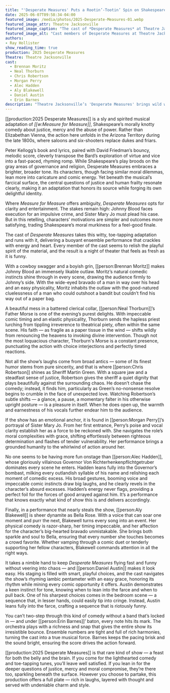 ```yaml
---
title: "'Desperate Measures' Puts a Rootin’-Tootin’ Spin on Shakespeare at Theatre Jacksonville"
date: 2025-06-07T09:58:34-04:00
featured_image: /media/photos/2025-Desperate-Measures-01.webp
featured_image_attr: Theatre Jacksonville
featured_image_caption: "The cast of *Desperate Measures* at Theatre Jacksonville brings sharp timing and playful energy to this fast-paced Western musical take on Shakespeare's *Measure by Measure*."
featured_image_alt: "Cast members of Desperate Measures at Theatre Jacksonville strike a comically alarmed pose during a scene in the Western musical comedy."
authors: 
- Ray Hollister
show_reading_time: true
production: 2025 Desperate Measures
Theatre: Theatre Jacksonville
cast: 
  - Brennan Moritz
  - Neal Thorburn
  - Chris Robertson
  - Morgan Perry
  - Alec Hadden
  - Aly Blakewell
  - Daniel Austin
  - Erin Barnes
description: "Theatre Jacksonville’s 'Desperate Measures' brings wild western charm to Shakespeare’s Measure for Measure, with standout performances and sharp musical wit."
---
```

[[production:2025 Desperate Measures]] is a sly and spirited musical adaptation of *[[w:Measure for Measure]]*, Shakespeare’s morally knotty comedy about justice, mercy and the abuse of power. Rather than Elizabethan Vienna, the action here unfolds in the Arizona Territory during the late 1800s, where saloons and six-shooters replace dukes and friars.<!--more-->

Peter Kellogg’s book and lyrics, paired with David Friedman’s bouncy, melodic score, cleverly transpose the Bard’s exploration of virtue and vice into a fast-paced, rhyming romp. While Shakespeare’s play broods on the gray areas of governance and religion, Desperate Measures embraces a brighter, broader tone. Its characters, though facing similar moral dilemmas, lean more into caricature and comic energy. Yet beneath the musical’s farcical surface, the central questions of justice and human frailty resonate clearly, making it an adaptation that honors its source while forging its own delightful identity.

Where *Measure for Measure* offers ambiguity, *Desperate Measures* opts for clarity and entertainment. The stakes remain high: Johnny Blood faces execution for an impulsive crime, and Sister Mary Jo must plead his case. But in this retelling, characters’ motivations are simpler and outcomes more satisfying, trading Shakespeare’s moral murkiness for a feel-good finale.

The cast of *Desperate Measures* takes this witty, toe-tapping adaptation and runs with it, delivering a buoyant ensemble performance that crackles with energy and heart. Every member of the cast seems to relish the playful spirit of the material, and the result is a night of theater that feels as fresh as it is funny.

With a cowboy swagger and a boyish grin, [[person:Brennan Moritz]] makes Johnny Blood an immensely likable outlaw. Moritz’s natural comedic instincts shine through in every scene, drawing the audience firmly to Johnny’s side. With the wide-eyed bravado of a man in way over his head and an easy physicality, Moritz inhabits the outlaw with the good-natured cluelessness of a man who could outshoot a bandit but couldn’t find his way out of a paper bag.

A beautiful mess in a battered clerical collar, [[person:Neal Thorburn]]’s Father Morse is one of the evening’s purest delights. With impeccable comic timing and an elastic physicality, Thorburn sends the hapless priest lurching from tippling irreverence to theatrical piety, often within the same scene. His faith — as fragile as a paper tissue in the wind — shifts wildly from renouncing the heavens to invoking divine intervention. Though not the most loquacious character, Thorburn's Morse is a constant presence, punctuating the action with choice interjections and perfectly timed reactions.

Not all the show’s laughs come from broad antics — some of its finest humor stems from pure sincerity, and that is where [[person:Chris Robertson]] shines as Sheriff Martin Green. With a square jaw and a steadfast sense of justice, Robertson gives the sheriff a quiet dignity that plays beautifully against the surrounding chaos. He doesn’t chase the comedy; instead, it finds him, particularly as Green’s no-nonsense resolve begins to crumble in the face of unexpected love. Watching Robertson’s subtle shifts — a glance, a pause, a momentary falter in his otherwise upright posture — is a pleasure in itself. When he does open up, the warmth and earnestness of his vocals further endear him to the audience.

If the show has an emotional anchor, it is found in [[person:Morgan Perry]]’s portrayal of Sister Mary Jo. From her first entrance, Perry’s poise and vocal clarity establish her as a force to be reckoned with. She navigates the role’s moral complexities with grace, shifting effortlessly between righteous determination and flashes of tender vulnerability. Her performance brings a grounded humanity to the whirlwind of action around her.

No one seems to be having more fun onstage than [[person:Alec Hadden]], whose gloriously villainous Governor Von Richterhenkenpflichtgetruber dominates every scene he enters. Hadden leans fully into the Governor’s bombast, milking every outlandish syllable of his name and relishing each moment of comedic excess. His broad gestures, booming voice and impeccable comic instincts draw big laughs, and he clearly revels in the character’s absurd excesses. Hadden’s energy never flags, providing a perfect foil for the forces of good arrayed against him. It’s a performance that knows exactly what kind of show this is and delivers accordingly.

Finally, in a performance that nearly steals the show, [[person:Aly Blakewell]] is sheer dynamite as Bella Rose. With a voice that can soar one moment and purr the next, Blakewell turns every song into an event. Her physical comedy is razor-sharp, her timing impeccable, and her affection for the character’s big-hearted bravado unmistakable. She brings both sparkle and soul to Bella, ensuring that every number she touches becomes a crowd favorite. Whether vamping through a comic duet or tenderly supporting her fellow characters, Blakewell commands attention in all the right ways.

It takes a nimble hand to keep *Desperate Measures* flying fast and funny without veering into chaos — and [[person:Daniel Austin]] makes it look easy. His staging is filled with smart, playful choices, and the cast navigates the show’s rhyming iambic pentameter with an easy grace, honoring its rhythm while mining every comic opportunity it offers. Austin demonstrates a keen instinct for tone, knowing when to lean into the farce and when to pull back. One of his sharpest choices comes in the bedroom scene — a sequence that, in lesser hands, could easily tip into cringe. Instead, Austin leans fully into the farce, crafting a sequence that is riotously funny.

You can’t two-step through this kind of comedy without a band that’s locked in — and under [[person:Erin Barnes]]’ baton, every note hits its mark. The orchestra plays with a richness and snap that gives the entire show its irresistible bounce. Ensemble numbers are tight and full of rich harmonies, turning the cast into a true musical force. Barnes keeps the pacing brisk and the sound bright, ensuring the score drives the action forward.

[[production:2025 Desperate Measures]] is that rare kind of show — a feast for both the belly and the brain. If you come for the lighthearted comedy and toe-tapping tunes, you’ll leave well satisfied. If you lean in for the deeper questions of justice, mercy and moral compromise, they’re there too, sparkling beneath the surface. However you choose to partake, this production offers a full plate — rich in laughs, layered with thought and served with undeniable charm and style.